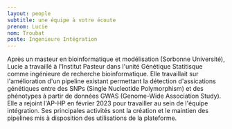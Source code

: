 ```yaml
---
layout: people
subtitle: une équipe à votre écoute
prenom: Lucie
nom: Troubat
poste: Ingenieure Intégration
---
```

Après un masteur en bioinformatique et modélisation (Sorbonne Université), Lucie a travaillé à l'Institut Pasteur dans l'unité Génétique Statitisque comme ingénieure de recherche bioinformatique. Elle travaillait sur l'amélioration d'un pipeline existant permettant la détection d'assications génétiques entre des SNPs (Single Nucleotide Polymorphism) et des phénotypes à partir de données GWAS (Genome-Wide Association Study). Elle a rejoint l'AP-HP en février 2023 pour travailler au sein de l'équipe intégration. Ses principales activités sont la création et le maintien des pipelines mis à disposition des utilisations de la plateforme.
